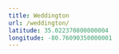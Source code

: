 ```yaml
---
title: Weddington
url: /weddington/
latitude: 35.022370800000004
longitude: -80.76090350000001
---
```

